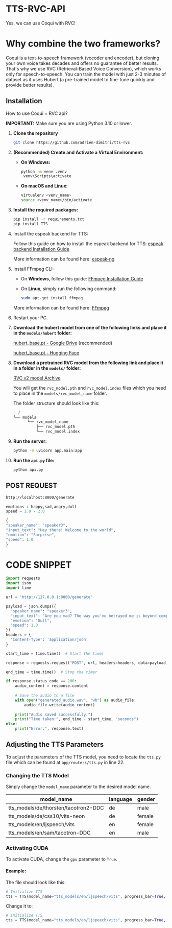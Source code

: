 
# TTS-RVC-API

Yes, we can use Coqui with RVC!

# Why combine the two frameworks?

Coqui is a text-to-speech framework (vocoder and encoder), but cloning your own voice takes decades and offers no guarantee of better results. That's why we use RVC (Retrieval-Based Voice Conversion), which works only for speech-to-speech. You can train the model with just 2-3 minutes of dataset as it uses Hubert (a pre-trained model to fine-tune quickly and provide better results).


## Installation

How to use Coqui + RVC api?

**IMPORTANT:** Make sure you are using Python 3.10 or lower.

1. **Clone the repository**

    ```bash
    git clone https://github.com/adrien-dimitri/tts-rvc
    ```

2. **(Recommended) Create and Activate a Virtual Environment:**

   - **On Windows:**

     ```bash
     python -m venv .venv
     .venv\Scripts\activate
     ```

   - **On macOS and Linux:**

     ```bash
     virtualenv <venv_name>
     source <venv_name>/bin/activate
     ```

3. **Install the required packages:**

    ```bash
    pip install -r requirements.txt
    pip install TTS
    ```
4. Install the espeak backend for TTS:

    Follow this guide on how to install the espeak backend for TTS: [espeak backend Installation Guide](https://github.com/espeak-ng/espeak-ng/blob/master/docs/guide.md)

    More information can be found here: [espeak-ng](https://github.com/espeak-ng/espeak-ng/tree/master)

5. Install FFmpeg CLI:

    - On **Windows**, follow this guide: [FFmpeg Installation Guide](https://www.editframe.com/guides/how-to-install-and-start-using-ffmpeg-in-under-10-minutes)

    - On **Linux**, simply run the following command:

        ```bash
        sudo apt-get install ffmpeg
        ```
    More information can be found here: [FFmpeg](https://www.ffmpeg.org/)

6. Restart your PC.

7. **Download the hubert model from one of the following links and place it in the `models/hubert` folder:**

    [hubert_base.pt - Google Drive](https://drive.google.com/file/d/1taNFpawTzLnfAMCOGmNk9JZwXNF1qo-3/view?usp=drive_link) (recommended)

    [hubert_base.pt - Hugging Face](https://huggingface.co/Timiii/hubert_base.pt/blob/main/hubert_base.pt)


8. **Download a pretrained RVC model from the following link and place it in a folder in the `models/` folder:**

    [RVC v2 model Archive](https://docs.google.com/spreadsheets/d/1tAUaQrEHYgRsm1Lvrnj14HFHDwJWl0Bd9x0QePewNco/edit#gid=1227575351)

    You will get the `rvc_model.pth` and `rvc_model.index` files which you need to place in the `models/rvc_model_name` folder.

    The folder structure should look like this:

    ```python
      /
    └── models
          └── rvc_model_name
              ├── rvc_model.pth
              └── rvc_model.index
    ```

9. **Run the server:**

    ```bash
    python -m uvicorn app.main:app
    ```

10. **Run the `api.py` file:**

    ```bash
    python api.py
    ```

## POST REQUEST

```bash
http://localhost:8000/generate
```

```python
emotions : happy,sad,angry,dull
speed = 1.0 - 2.0
```

```python
{
"speaker_name": "speaker3",
"input_text": "Hey there! Welcome to the world",
"emotion": "Surprise",
"speed": 1.0
}
```
   
# CODE SNIPPET

```python
import requests
import json
import time

url = "http://127.0.0.1:8000/generate"

payload = json.dumps({
  "speaker_name": "speaker3",
  "input_text": "Are you mad? The way you've betrayed me is beyond comprehension, a slap in the face that's left me boiling with an anger so intense it's as if you've thrown gasoline on a fire, utterly destroying any trust that was left.",
  "emotion": "Dull",
  "speed": 1.0
})
headers = {
  'Content-Type': 'application/json'
}

start_time = time.time()  # Start the timer

response = requests.request("POST", url, headers=headers, data=payload)

end_time = time.time()  # Stop the timer

if response.status_code == 200:
    audio_content = response.content
    
    # Save the audio to a file
    with open("generated_audio.wav", "wb") as audio_file:
        audio_file.write(audio_content)
        
    print("Audio saved successfully.")
    print("Time taken:", end_time - start_time, "seconds")
else:
    print("Error:", response.text)
```

## Adjusting the TTS Parameters

To adjust the parameters of the TTS model, you need to locate the `tts.py`  file which can be found at `app/routers/tts.py` in line 22.

### Changing the TTS Model

Simply change the `model_name` parameter to the desired model name.

| model_name| language | gender |
|------------|----------|--------|
| tts_models/de/thorsten/tacotron2-DDC | de | male   |
| tts_models/de/css10/vits-neon        | de | female |
| tts_models/en/ljspeech/vits          | en | female |
| tts_models/en/sam/tacotron-DDC       | en | male   |



### Activating CUDA

To activate CUDA, change the `gpu` parameter to `True`.

#### Example:

The file should look like this:

```python
# Initialize TTS
tts = TTS(model_name="tts_models/en/ljspeech/vits", progress_bar=True, gpu=False)
```

Change it to:
  
```python
# Initialize TTS
tts = TTS(model_name="tts_models/en/ljspeech/vits", progress_bar=True, gpu=True)
```
